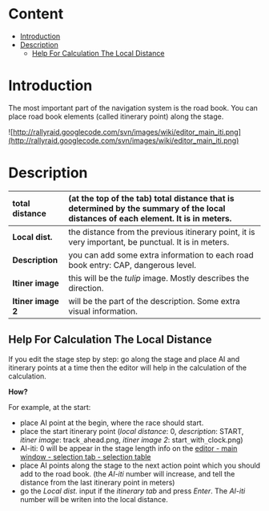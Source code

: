 # Content #

  * [Introduction](#Introduction.md)
  * [Description](#Description.md)
    * [Help For Calculation The Local Distance](#Help_For_Calculation_The_Local_Distance.md)

# Introduction #

The most important part of the navigation system is the road book. You can place road book elements (called itinerary point) along the stage.

![http://rallyraid.googlecode.com/svn/images/wiki/editor_main_iti.png](http://rallyraid.googlecode.com/svn/images/wiki/editor_main_iti.png)

# Description #

| **total distance** | (at the top of the tab) total distance that is determined by the summary of the local distances of each element. It is in meters. |
|:-------------------|:----------------------------------------------------------------------------------------------------------------------------------|
| **Local dist.**    | the distance from the previous itinerary point, it is very important, be punctual. It is in meters.                               |
| **Description**    | you can add some extra information to each road book entry: CAP, dangerous level.                                                 |
| **Itiner image**   | this will be the _tulip_ image. Mostly describes the direction.                                                                   |
| **Itiner image 2** | will be the part of the description. Some extra visual information.                                                               |

## Help For Calculation The Local Distance ##
If you edit the stage step by step: go along the stage and place AI and itinerary points at a time then the editor will help in the calculation of the calculation.

**How?**

For example, at the start:
  * place AI point at the begin, where the race should start.
  * place the start itinerary point (_local distance_: 0, _description_: START, _itiner image_: track`_`ahead.png, _itiner image 2_: start`_`with`_`clock.png)
  * AI-iti: 0 will be appear in the stage length info on the [editor - main window - selection tab - selection table](EditorMainS#Selection_Table.md)
  * place AI points along the stage to the next action point which you should add to the road book. (the _AI-iti_ number will increase, and tell the distance from the last itinerary point in meters)
  * go the _Local dist._ input if the _itinerary tab_ and press _Enter_. The _AI-iti_ number will be writen into the local distance.